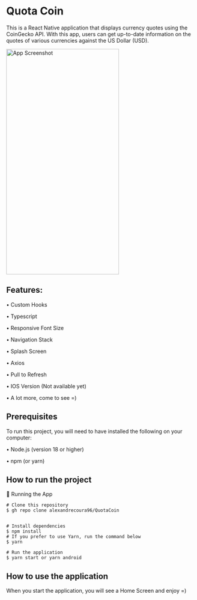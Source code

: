 # Quota Coin
This is a React Native application that displays currency quotes using the CoinGecko API. With this app, users can get up-to-date information on the quotes of various currencies against the US Dollar (USD).


<img src="https://github.com/alexandrecoura96/QuotaCoin/assets/64710438/2d43faa3-c9f3-41b7-8c1b-d1321e239ed5" alt="App Screenshot" width="300" height="600">


## Features:

• Custom Hooks

• Typescript

• Responsive Font Size

• Navigation Stack

• Splash Screen

• Axios

• Pull to Refresh

• IOS Version (Not available yet)

• A lot more, come to see =)


## Prerequisites
To run this project, you will need to have installed the following on your computer:

• Node.js (version 18 or higher)

• npm (or yarn)

## How to run the project


📱 Running the App
```
# Clone this repository
$ gh repo clone alexandrecoura96/QuotaCoin


# Install dependencies
$ npm install
# If you prefer to use Yarn, run the command below
$ yarn

# Run the application
$ yarn start or yarn android

```

## How to use the application
When you start the application, you will see a Home Screen and enjoy =)

